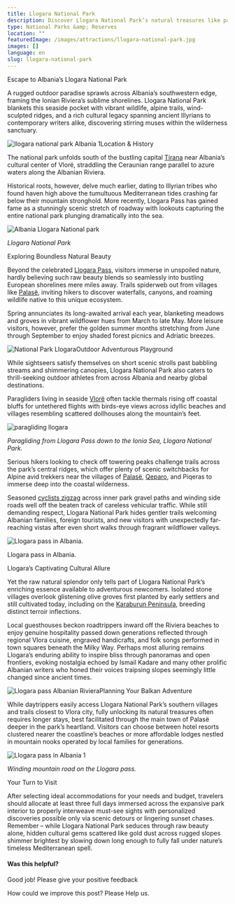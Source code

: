 ```yaml
---
title: Llogara National Park
description: Discover Llogara National Park’s natural treasures like paragliding off seaside cliffs or unlocking scenic hiking paths to waterfalls only local villages know while soaking Albania’s ages-old cultural traditions.
type: National Parks &amp; Reserves
location: ""
featuredImage: /images/attractions/llogara-national-park.jpg
images: []
language: en
slug: llogara-national-park
---
```


Escape to Albania’s Llogara National Park

A rugged outdoor paradise sprawls across Albania’s southwestern edge, framing the Ionian Riviera’s sublime shorelines. Llogara National Park blankets this seaside pocket with vibrant wildlife, alpine trails, wind-sculpted ridges, and a rich cultural legacy spanning ancient Illyrians to contemporary writers alike, discovering stirring muses within the wilderness sanctuary.

![llogara national park Albania 1](https://eia476h758b.exactdn.com/wp-content/uploads/2023/12/llogara-national-park-Albania-1.jpeg "llogara national park Albania 1")Location & History

The national park unfolds south of the bustling capital [Tirana](https://albaniavisit.com/destinations/tirana/) near Albania’s cultural center of Vlorë, straddling the Ceraunian range parallel to azure waters along the Albanian Riviera.

Historical roots, however, delve much earlier, dating to Illyrian tribes who found haven high above the tumultuous Mediterranean tides crashing far below their mountain stronghold. More recently, Llogara Pass has gained fame as a stunningly scenic stretch of roadway with lookouts capturing the entire national park plunging dramatically into the sea.

![Albania Llogara National park](https://eia476h758b.exactdn.com/wp-content/uploads/2023/12/Llogara-Park.jpeg "Llogara Park")

*Llogara National Park*

Exploring Boundless Natural Beauty

Beyond the celebrated [Llogara Pass](https://albaniavisit.com/attractions/llogara-pass-albanian-riviera/), visitors immerse in unspoiled nature, hardly believing such raw beauty blends so seamlessly into bustling European shorelines mere miles away. Trails spiderweb out from villages like [Palasë](https://albaniavisit.com/destinations/palase/), inviting hikers to discover waterfalls, canyons, and roaming wildlife native to this unique ecosystem.

Spring annunciates its long-awaited arrival each year, blanketing meadows and groves in vibrant wildflower hues from March to late May. More leisure visitors, however, prefer the golden summer months stretching from June through September to enjoy shaded forest picnics and Adriatic breezes.

![National Park Llogara](https://eia476h758b.exactdn.com/wp-content/uploads/2023/12/National-Park-Llogara.jpeg "National Park Llogara")Outdoor Adventurous Playground

While sightseers satisfy themselves on short scenic strolls past babbling streams and shimmering canopies, Llogara National Park also caters to thrill-seeking outdoor athletes from across Albania and nearby global destinations.

Paragliders living in seaside [Vlorë](https://albaniavisit.com/destinations/vlora/) often tackle thermals rising off coastal bluffs for untethered flights with birds-eye views across idyllic beaches and villages resembling scattered dollhouses along the mountain’s feet.

![paragliding llogara](https://eia476h758b.exactdn.com/wp-content/uploads/2023/12/paragliding-llogara.jpeg "paragliding llogara")

*Paragliding from Llogara Pass down to the Ionia Sea, Llogara National Park.*

Serious hikers looking to check off towering peaks challenge trails across the park’s central ridges, which offer plenty of scenic switchbacks for Alpine avid trekkers near the villages of [Palasë](https://albaniavisit.com/destinations/palase/), [Qeparo](https://albaniavisit.com/destinations/qeparo/), and Piqeras to immerse deep into the coastal wilderness.

Seasoned [cyclists zigzag](https://albaniavisit.com/activities/cycle-albania/) across inner park gravel paths and winding side roads well off the beaten track of careless vehicular traffic. While still demanding respect, Llogara National Park hides gentler trails welcoming Albanian families, foreign tourists, and new visitors with unexpectedly far-reaching vistas after even short walks through fragrant wildflower valleys.

![Llogara pass in Albania.](https://eia476h758b.exactdn.com/wp-content/uploads/2023/12/White-fog-high-in-mountains-on-Llogara-pass.jpeg "White fog high in mountains on Llogara pass")

Llogara pass in Albania.

Llogara’s Captivating Cultural Allure

Yet the raw natural splendor only tells part of Llogara National Park’s enriching essence available to adventurous newcomers. Isolated stone villages overlook glistening olive groves first planted by early settlers and still cultivated today, including on the [Karaburun Peninsula](https://albaniavisit.com/attractions/karaburun-peninsula-hidden-beaches-bays-caves/), breeding distinct terroir inflections.

Local guesthouses beckon roadtrippers inward off the Riviera beaches to enjoy genuine hospitality passed down generations reflected through regional Vlora cuisine, engraved handicrafts, and folk songs performed in town squares beneath the Milky Way. Perhaps most alluring remains Llogara’s enduring ability to inspire bliss through panoramas and open frontiers, evoking nostalgia echoed by Ismail Kadare and many other prolific Albanian writers who honed their voices traipsing slopes seemingly little changed since ancient times.

![Llogara pass Albanian Riviera](https://eia476h758b.exactdn.com/wp-content/uploads/2020/03/Palasë.jpeg "Palasë 1024x683")Planning Your Balkan Adventure

While daytrippers easily access Llogara National Park’s southern villages and trails closest to Vlora city, fully unlocking its natural treasures often requires longer stays, best facilitated through the main town of Palasë deeper in the park’s heartland. Visitors can choose between hotel resorts clustered nearer the coastline’s beaches or more affordable lodges nestled in mountain nooks operated by local families for generations.

![Llogara pass in Albania 1](https://eia476h758b.exactdn.com/wp-content/uploads/2023/12/Llogara-pass-in-Albania-1.jpeg "Llogara pass in Albania 1")

*Winding mountain road on the Llogara pass.*

Your Turn to Visit

After selecting ideal accommodations for your needs and budget, travelers should allocate at least three full days immersed across the expansive park interior to properly interweave must-see sights with personalized discoveries possible only via scenic detours or lingering sunset chases. Remember – while Llogara National Park seduces through raw beauty alone, hidden cultural gems scattered like gold dust across rugged slopes shimmer brightest by slowing down long enough to fully fall under nature’s timeless Mediterranean spell.

#### Was this helpful?

 

Good job! Please give your positive feedback

How could we improve this post? Please Help us.